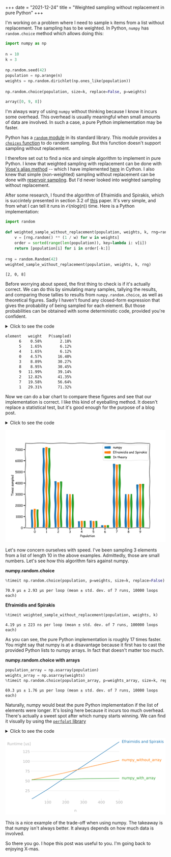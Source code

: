 +++
date = "2021-12-24"
title = "Weighted sampling without replacement in pure Python"
+++

I'm working on a problem where I need to sample `k` items from a list without replacement. The sampling has to be weighted. In Python, `numpy` has `random.choice` method which allows doing this:

```py
import numpy as np

n = 10
k = 3

np.random.seed(42)
population = np.arange(n)
weights = np.random.dirichlet(np.ones_like(population))

np.random.choice(population, size=k, replace=False, p=weights)
```

```py
array([0, 9, 8])
```

I'm always wary of using `numpy` without thinking because I know it incurs some overhead. This overhead is usually meaningful when small amounts of data are involved. In such a case, a pure Python implementation may be faster.

Python has a [`random` module](https://docs.python.org/3/library/random.html) in its standard library. This module provides a [`choices` function](https://docs.python.org/3/library/random.html#random.choices) to do random sampling. But this function doesn't support sampling without replacement.

I therefore set out to find a nice and simple algorithm to implement in pure Python. I knew that weighted sampling with replacement can be done with [Vose's alias method](https://www.keithschwarz.com/darts-dice-coins/) -- which I have implemented [here](https://github.com/MaxHalford/vose) in Cython. I also knew that simple (non-weighted) sampling without replacement can be done with [reservoir sampling](https://www.wikiwand.com/en/Reservoir_sampling). But I'd never looked into weighted sampling without replacement.

After some research, I found the algorithm of Efraimidis and Spirakis, which is succintely presented in section 3.2 of [this](https://arxiv.org/pdf/1012.0256.pdf) paper. It's very simple, and from what I can tell it runs in $\mathcal{O}(nlog(n))$ time. Here is a Python implementation:

```py
import random

def weighted_sample_without_replacement(population, weights, k, rng=random):
    v = [rng.random() ** (1 / w) for w in weights]
    order = sorted(range(len(population)), key=lambda i: v[i])
    return [population[i] for i in order[-k:]]

rng = random.Random(42)
weighted_sample_without_replacement(population, weights, k, rng)
```

```
[2, 0, 8]
```

Before worrying about speed, the first thing to check is if it's actually correct. We can do this by simulating many samples, tallying the results, and comparing those tallies to results from `numpy.random.choice`, as well as theoretical figures. Sadly I haven't found any closed-form expression that gives the probability of being sampled for each element. But those probabilities can be obtained with some deterministic code, provided you're confident.

<details>
  <summary>Click to see the code</summary>

```py
from collections import defaultdict
from itertools import permutations
from functools import partial, reduce
import operator

def calculate_theoretical_probas(population, weights, k):

    product = partial(reduce, operator.mul)

    P = {
        perm: product(
            weights[i] / (sum(weights) - sum(weights[j] for j in perm[:step]))
            for step, i in enumerate(perm)
        )
        for perm in permutations(population, k)
    }

    P_per_element = defaultdict(float)
    for perm, p in P.items():
        for element in perm:
            P_per_element[element] += p

    return P_per_element

P = calculate_theoretical_probas(population, weights, k)

print('element', '  weight', '  P(sampled)')
for el in sorted(P.keys(), key=lambda el: P[el]):
    print(f'{el:>7}', f'{weights[el]:>8.2%}', f'{P[el]:>12.2%}')
```

</details>

```
element   weight   P(sampled)
      6    0.58%        2.18%
      5    1.65%        6.12%
      4    1.65%        6.12%
      0    4.57%       16.40%
      3    8.89%       30.27%
      8    8.95%       30.45%
      9   11.99%       39.14%
      2   12.82%       41.35%
      7   19.58%       56.64%
      1   29.31%       71.32%
```

Now we can do a bar chart to compare these figures and see that our implementation is correct. I like this kind of eyeballing method. It doesn't replace a statistical test, but it's good enough for the purpose of a blog post.

<details>
  <summary>Click to see the code</summary>

```py
from collections import Counter
import matplotlib.pyplot as plt
import numpy as np

repetitions = 10_000

counts_with_numpy = Counter()
for _ in range(repetitions):
    sample = np.random.choice(population, p=weights, size=k, replace=False)
    counts_with_numpy.update(sample)

counts = Counter()
for _ in range(repetitions):
    sample = weighted_sample_without_replacement(population, weights, k)
    counts.update(sample)

P = calculate_theoretical_probas(population, weights, k)

with plt.xkcd():

    fig, ax = plt.subplots(figsize=(10, 7))
    width = 0.8

    ax.bar(
        label='numpy',
        x=[5 * p - width * 1.5 for p in population],
        height=[counts_with_numpy[i] for i in population],
        width=width,
    )
    ax.bar(
        label='Efraimidis and Spirakis',
        x=[5 * p for p in population],
        height=[counts[i] for i in population],
        width=width
    )
    ax.bar(
        label='In theory',
        x=[5 * p + width * 1.5 for p in population],
        height=[repetitions * P[i] for i in population],
        width=width
    )

    ax.set_xlabel('Population')
    ax.set_ylabel('Times sampled')
    plt.xticks([5 * p for p in population], population)
    ax.legend()
```
</details>

![bar_chart](/img/blog/weighted-sampling-without-replacement/bar_chart.svg)

Let's now concern ourselves with speed. I've been sampling 3 elements from a list of length 10 in the above examples. Admittedly, those are small numbers. Let's see how this algorithm fairs against numpy.

**numpy.random.choice**

```py
%timeit np.random.choice(population, p=weights, size=k, replace=False)
```
```
70.9 µs ± 2.93 µs per loop (mean ± std. dev. of 7 runs, 10000 loops each)
```

**Efraimidis and Spirakis**

```py
%timeit weighted_sample_without_replacement(population, weights, k)
```
```
4.19 µs ± 223 ns per loop (mean ± std. dev. of 7 runs, 100000 loops each)
```

As you can see, the pure Python implementation is roughly 17 times faster. You might say that numpy is at a disavantage because it first has to cast the provided Python lists to numpy arrays. In fact that doesn't matter too much.

**numpy.random.choice with arrays**

```py
population_array = np.asarray(population)
weights_array = np.asarray(weights)
%timeit np.random.choice(population_array, p=weights_array, size=k, replace=False)
```
```
69.3 µs ± 1.76 µs per loop (mean ± std. dev. of 7 runs, 10000 loops each)
```

Naturally, numpy would beat the pure Python implementation if the list of elements were longer. It's losing here because it incurs too much overhead. There's actually a sweet spot after which numpy starts winning. We can find it visually by using the [`perfplot` library](https://github.com/nschloe/perfplot)

<details>
  <summary>Click to see the code</summary>

```py
import perfplot

k = 5

with plt.xkcd():

    out = perfplot.bench(
        setup=lambda n: (
            (population := list(range(n))),
            (weights := np.random.dirichlet(np.ones_like(population)).tolist()),
            np.asarray(population),
            np.asarray(weights)
        ),
        kernels=[
            lambda params: weighted_sample_without_replacement(params[0], params[1], k),
            lambda params: np.random.choice(params[0], p=params[1], size=k, replace=False),
            lambda params: np.random.choice(params[2], p=params[3], size=k, replace=False)
        ],
        labels=['Efraimidis and Spirakis', 'numpy_without_array', 'numpy_with_array'],
        n_range=[10, 20, 100, 200, 300, 500],
        xlabel='n',
        equality_check=None
    )

        out.save('perfplot.svg', time_unit='auto')
```
</details>

![perfplot](/img/blog/weighted-sampling-without-replacement/perfplot.svg)

This is a nice example of the trade-off when using numpy. The takeaway is that numpy isn't always better. It always depends on how much data is involved.

So there you go. I hope this post was useful to you. I'm going back to enjoying X-mas.
